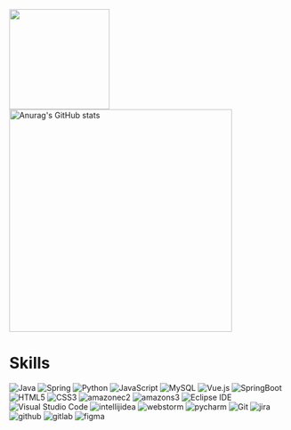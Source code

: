 

<img height="180em" src="https://github-readme-stats.vercel.app/api/top-langs/?username=haisley77&layout=compact&bg_color=30,e96443,904e95&title_color=fff&text_color=fff">

<img src="https://github-readme-stats.vercel.app/api?username=haisley77&show_icons=true&theme=radical" alt="Anurag's GitHub stats" style="width: 400px;">





# Skills
<img alt="Java" src="https://img.shields.io/badge/Java-007396.svg?&style=for-the-badge&logo=Java&logoColor=white">
<img alt="Spring" src="https://img.shields.io/badge/Spring-6DB33F.svg?&style=for-the-badge&logo=Spring&logoColor=white">
<img alt="Python" src="https://img.shields.io/badge/Python-3776AB.svg?&style=for-the-badge&logo=Python&logoColor=white">
<img alt="JavaScript" src="https://img.shields.io/badge/JavaScript-F7DF1E.svg?&style=for-the-badge&logo=JavaScript&logoColor=white">
<img alt="MySQL" src="https://img.shields.io/badge/MySQL-4479A1.svg?&style=for-the-badge&logo=MySQL&logoColor=white">
<img alt="Vue.js" src="https://img.shields.io/badge/Vue.js-4FC08D.svg?&style=for-the-badge&logo=Vue.js&logoColor=white">
<img alt="SpringBoot" src="https://img.shields.io/badge/SpringBoot-6DB33F.svg?&style=for-the-badge&logo=SpringBoot&logoColor=white">
<img alt="HTML5" src="https://img.shields.io/badge/HTML5-E34F26.svg?&style=for-the-badge&logo=HTML5&logoColor=white">
<img alt="CSS3" src="https://img.shields.io/badge/CSS3-1572B6.svg?&style=for-the-badge&logo=CSS3&logoColor=white">
<img alt="amazonec2" src="https://img.shields.io/badge/amazonec2-569A31.svg?&style=for-the-badge&logo=amazonec2&logoColor=white">
<img alt="amazons3" src="https://img.shields.io/badge/amazons3-FF9900.svg?&style=for-the-badge&logo=amazons3&logoColor=white">
<img alt="Eclipse IDE" src="https://img.shields.io/badge/Eclipse%20IDE-2C2255.svg?&style=for-the-badge&logo=Eclipse%20IDE&logoColor=white">
<img alt="Visual Studio Code" src="https://img.shields.io/badge/Visual%20Studio%20Code-007ACC.svg?&style=for-the-badge&logo=Visual%20Studio%20Code&logoColor=white">
<img alt="intellijidea" src="https://img.shields.io/badge/intellijidea-000000.svg?&style=for-the-badge&logo=intellijidea&logoColor=white">
<img alt="webstorm" src="https://img.shields.io/badge/webstorm-000000.svg?&style=for-the-badge&logo=webstorm&logoColor=white">
<img alt="pycharm" src="https://img.shields.io/badge/pycharm-000000.svg?&style=for-the-badge&logo=pycharm&logoColor=white">
<img alt="Git" src="https://img.shields.io/badge/Git-F05032.svg?&style=for-the-badge&logo=Git&logoColor=white">
<img alt="jira" src="https://img.shields.io/badge/jira-0052CC.svg?&style=for-the-badge&logo=jira&logoColor=white">
<img alt="github" src="https://img.shields.io/badge/github-181717.svg?&style=for-the-badge&logo=github&logoColor=white">
<img alt="gitlab" src="https://img.shields.io/badge/gitlab-FC6D26.svg?&style=for-the-badge&logo=gitlab&logoColor=white">
<img alt="figma" src="https://img.shields.io/badge/figma-F24E1E.svg?&style=for-the-badge&logo=figma&logoColor=white">



